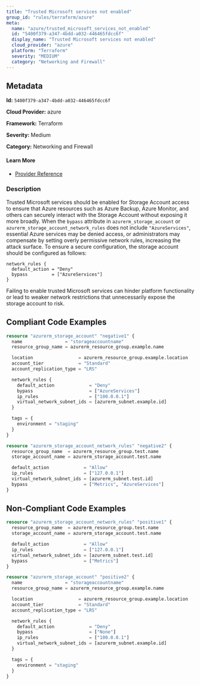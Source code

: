 ```yaml
---
title: "Trusted Microsoft services not enabled"
group_id: "rules/terraform/azure"
meta:
  name: "azure/trusted_microsoft_services_not_enabled"
  id: "5400f379-a347-4bdd-a032-446465fdcc6f"
  display_name: "Trusted Microsoft services not enabled"
  cloud_provider: "azure"
  platform: "Terraform"
  severity: "MEDIUM"
  category: "Networking and Firewall"
---
```

## Metadata

**Id:** `5400f379-a347-4bdd-a032-446465fdcc6f`

**Cloud Provider:** azure

**Framework:** Terraform

**Severity:** Medium

**Category:** Networking and Firewall

#### Learn More

 - [Provider Reference](https://registry.terraform.io/providers/hashicorp/azurerm/latest/docs/resources/storage_account#bypass)

### Description

 Trusted Microsoft services should be enabled for Storage Account access to ensure that Azure resources such as Azure Backup, Azure Monitor, and others can securely interact with the Storage Account without exposing it more broadly. When the `bypass` attribute in `azurerm_storage_account` or `azurerm_storage_account_network_rules` does not include `"AzureServices"`, essential Azure services may be denied access, or administrators may compensate by setting overly permissive network rules, increasing the attack surface. To ensure a secure configuration, the storage account should be configured as follows:

```
network_rules {
  default_action = "Deny"
  bypass         = ["AzureServices"]
}
```

Failing to enable trusted Microsoft services can hinder platform functionality or lead to weaker network restrictions that unnecessarily expose the storage account to risk.


## Compliant Code Examples
```terraform
resource "azurerm_storage_account" "negative1" {
  name                = "storageaccountname"
  resource_group_name = azurerm_resource_group.example.name

  location                 = azurerm_resource_group.example.location
  account_tier             = "Standard"
  account_replication_type = "LRS"

  network_rules {
    default_action             = "Deny"
	bypass					   = ["AzureServices"]
    ip_rules                   = ["100.0.0.1"]
    virtual_network_subnet_ids = [azurerm_subnet.example.id]
  }

  tags = {
    environment = "staging"
  }
}

resource "azurerm_storage_account_network_rules" "negative2" {
  resource_group_name  = azurerm_resource_group.test.name
  storage_account_name = azurerm_storage_account.test.name

  default_action             = "Allow"
  ip_rules                   = ["127.0.0.1"]
  virtual_network_subnet_ids = [azurerm_subnet.test.id]
  bypass                     = ["Metrics", "AzureServices"]
}
```
## Non-Compliant Code Examples
```terraform
resource "azurerm_storage_account_network_rules" "positive1" {
  resource_group_name  = azurerm_resource_group.test.name
  storage_account_name = azurerm_storage_account.test.name

  default_action             = "Allow"
  ip_rules                   = ["127.0.0.1"]
  virtual_network_subnet_ids = [azurerm_subnet.test.id]
  bypass                     = ["Metrics"]
}

resource "azurerm_storage_account" "positive2" {
  name                = "storageaccountname"
  resource_group_name = azurerm_resource_group.example.name

  location                 = azurerm_resource_group.example.location
  account_tier             = "Standard"
  account_replication_type = "LRS"

  network_rules {
    default_action             = "Deny"
	bypass					   = ["None"]
    ip_rules                   = ["100.0.0.1"]
    virtual_network_subnet_ids = [azurerm_subnet.example.id]
  }

  tags = {
    environment = "staging"
  }
}
```